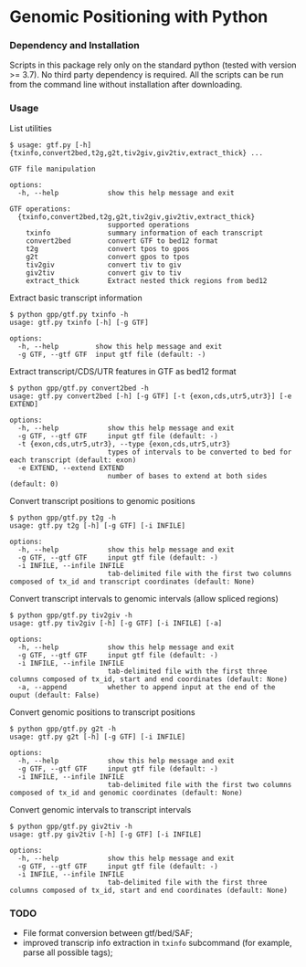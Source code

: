 # Genomic Positioning with Python

### Dependency and Installation
Scripts in this package rely only on the standard python (tested with version >= 3.7). No third party dependency is required. All the scripts can be run from the command line without installation after downloading.

### Usage
List utilities
```
$ usage: gtf.py [-h] {txinfo,convert2bed,t2g,g2t,tiv2giv,giv2tiv,extract_thick} ...

GTF file manipulation

options:
  -h, --help            show this help message and exit

GTF operations:
  {txinfo,convert2bed,t2g,g2t,tiv2giv,giv2tiv,extract_thick}
                        supported operations
    txinfo              summary information of each transcript
    convert2bed         convert GTF to bed12 format
    t2g                 convert tpos to gpos
    g2t                 convert gpos to tpos
    tiv2giv             convert tiv to giv
    giv2tiv             convert giv to tiv
    extract_thick       Extract nested thick regions from bed12
```

Extract basic transcript information
```
$ python gpp/gtf.py txinfo -h
usage: gtf.py txinfo [-h] [-g GTF]

options:
  -h, --help         show this help message and exit
  -g GTF, --gtf GTF  input gtf file (default: -)
```

Extract transcript/CDS/UTR features in GTF as bed12 format
```
$ python gpp/gtf.py convert2bed -h
usage: gtf.py convert2bed [-h] [-g GTF] [-t {exon,cds,utr5,utr3}] [-e EXTEND]

options:
  -h, --help            show this help message and exit
  -g GTF, --gtf GTF     input gtf file (default: -)
  -t {exon,cds,utr5,utr3}, --type {exon,cds,utr5,utr3}
                        types of intervals to be converted to bed for each transcript (default: exon)
  -e EXTEND, --extend EXTEND
                        number of bases to extend at both sides (default: 0)
```

Convert transcript positions to genomic positions
```
$ python gpp/gtf.py t2g -h
usage: gtf.py t2g [-h] [-g GTF] [-i INFILE]

options:
  -h, --help            show this help message and exit
  -g GTF, --gtf GTF     input gtf file (default: -)
  -i INFILE, --infile INFILE
                        tab-delimited file with the first two columns composed of tx_id and transcript coordinates (default: None)
```

Convert transcript intervals to genomic intervals (allow spliced regions)
```
$ python gpp/gtf.py tiv2giv -h
usage: gtf.py tiv2giv [-h] [-g GTF] [-i INFILE] [-a]

options:
  -h, --help            show this help message and exit
  -g GTF, --gtf GTF     input gtf file (default: -)
  -i INFILE, --infile INFILE
                        tab-delimited file with the first three columns composed of tx_id, start and end coordinates (default: None)
  -a, --append          whether to append input at the end of the ouput (default: False)
```

Convert genomic positions to transcript positions
```
$ python gpp/gtf.py g2t -h
usage: gtf.py g2t [-h] [-g GTF] [-i INFILE]

options:
  -h, --help            show this help message and exit
  -g GTF, --gtf GTF     input gtf file (default: -)
  -i INFILE, --infile INFILE
                        tab-delimited file with the first two columns composed of tx_id and genomic coordinates (default: None)
```

Convert genomic intervals to transcript intervals
```
$ python gpp/gtf.py giv2tiv -h
usage: gtf.py giv2tiv [-h] [-g GTF] [-i INFILE]

options:
  -h, --help            show this help message and exit
  -g GTF, --gtf GTF     input gtf file (default: -)
  -i INFILE, --infile INFILE
                        tab-delimited file with the first three columns composed of tx_id, start and end coordinates (default: None)
```

### TODO
- File format conversion between gtf/bed/SAF;
- improved transcrip info extraction in `txinfo` subcommand (for example, parse all possible tags);

